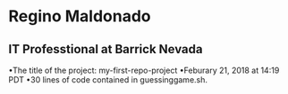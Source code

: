 # Regino Maldonado
## IT Professtional at Barrick Nevada 

•The title of the project: my-first-repo-project
•Feburary 21, 2018 at 14:19 PDT
•30 lines of code contained in guessinggame.sh.

